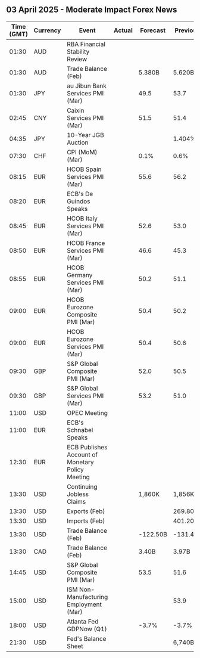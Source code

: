 ## 03 April 2025 - Moderate Impact Forex News

| Time (GMT) | Currency | Event | Actual | Forecast | Previous |
|------|----------|-------|--------|----------|----------|
| 01:30 | AUD | RBA Financial Stability Review |  |  |  |
| 01:30 | AUD | Trade Balance (Feb) |  | 5.380B | 5.620B |
| 01:30 | JPY | au Jibun Bank Services PMI (Mar) |  | 49.5 | 53.7 |
| 02:45 | CNY | Caixin Services PMI (Mar) |  | 51.5 | 51.4 |
| 04:35 | JPY | 10-Year JGB Auction |  |  | 1.404% |
| 07:30 | CHF | CPI (MoM) (Mar) |  | 0.1% | 0.6% |
| 08:15 | EUR | HCOB Spain Services PMI (Mar) |  | 55.6 | 56.2 |
| 08:20 | EUR | ECB's De Guindos Speaks |  |  |  |
| 08:45 | EUR | HCOB Italy Services PMI (Mar) |  | 52.6 | 53.0 |
| 08:50 | EUR | HCOB France Services PMI (Mar) |  | 46.6 | 45.3 |
| 08:55 | EUR | HCOB Germany Services PMI (Mar) |  | 50.2 | 51.1 |
| 09:00 | EUR | HCOB Eurozone Composite PMI (Mar) |  | 50.4 | 50.2 |
| 09:00 | EUR | HCOB Eurozone Services PMI (Mar) |  | 50.4 | 50.6 |
| 09:30 | GBP | S&P Global Composite PMI (Mar) |  | 52.0 | 50.5 |
| 09:30 | GBP | S&P Global Services PMI (Mar) |  | 53.2 | 51.0 |
| 11:00 | USD | OPEC Meeting |  |  |  |
| 11:00 | EUR | ECB's Schnabel Speaks |  |  |  |
| 12:30 | EUR | ECB Publishes Account of Monetary Policy Meeting |  |  |  |
| 13:30 | USD | Continuing Jobless Claims |  | 1,860K | 1,856K |
| 13:30 | USD | Exports (Feb) |  |  | 269.80B |
| 13:30 | USD | Imports (Feb) |  |  | 401.20B |
| 13:30 | USD | Trade Balance (Feb) |  | -122.50B | -131.40B |
| 13:30 | CAD | Trade Balance (Feb) |  | 3.40B | 3.97B |
| 14:45 | USD | S&P Global Composite PMI (Mar) |  | 53.5 | 51.6 |
| 15:00 | USD | ISM Non-Manufacturing Employment (Mar) |  |  | 53.9 |
| 18:00 | USD | Atlanta Fed GDPNow (Q1) |  | -3.7% | -3.7% |
| 21:30 | USD | Fed's Balance Sheet |  |  | 6,740B |
